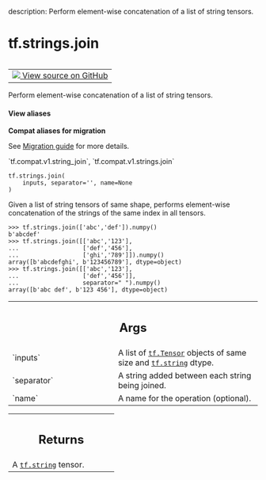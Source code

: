 description: Perform element-wise concatenation of a list of string tensors.

<div itemscope itemtype="http://developers.google.com/ReferenceObject">
<meta itemprop="name" content="tf.strings.join" />
<meta itemprop="path" content="Stable" />
</div>

# tf.strings.join

<!-- Insert buttons and diff -->

<table class="tfo-notebook-buttons tfo-api nocontent" align="left">
<td>
  <a target="_blank" href="https://github.com/tensorflow/tensorflow/blob/r2.4/tensorflow/python/ops/string_ops.py#L540-L570">
    <img src="https://www.tensorflow.org/images/GitHub-Mark-32px.png" />
    View source on GitHub
  </a>
</td>
</table>



Perform element-wise concatenation of a list of string tensors.

<section class="expandable">
  <h4 class="showalways">View aliases</h4>
  <p>
<b>Compat aliases for migration</b>
<p>See
<a href="https://www.tensorflow.org/guide/migrate">Migration guide</a> for
more details.</p>
<p>`tf.compat.v1.string_join`, `tf.compat.v1.strings.join`</p>
</p>
</section>

<pre class="devsite-click-to-copy prettyprint lang-py tfo-signature-link">
<code>tf.strings.join(
    inputs, separator='', name=None
)
</code></pre>



<!-- Placeholder for "Used in" -->

Given a list of string tensors of same shape, performs element-wise
concatenation of the strings of the same index in all tensors.


```
>>> tf.strings.join(['abc','def']).numpy()
b'abcdef'
>>> tf.strings.join([['abc','123'],
...                  ['def','456'],
...                  ['ghi','789']]).numpy()
array([b'abcdefghi', b'123456789'], dtype=object)
>>> tf.strings.join([['abc','123'],
...                  ['def','456']],
...                  separator=" ").numpy()
array([b'abc def', b'123 456'], dtype=object)
```

<!-- Tabular view -->
 <table class="responsive fixed orange">
<colgroup><col width="214px"><col></colgroup>
<tr><th colspan="2"><h2 class="add-link">Args</h2></th></tr>

<tr>
<td>
`inputs`
</td>
<td>
A list of <a href="../../tf/Tensor.md"><code>tf.Tensor</code></a> objects of same size and <a href="../../tf.md#string"><code>tf.string</code></a> dtype.
</td>
</tr><tr>
<td>
`separator`
</td>
<td>
A string added between each string being joined.
</td>
</tr><tr>
<td>
`name`
</td>
<td>
A name for the operation (optional).
</td>
</tr>
</table>



<!-- Tabular view -->
 <table class="responsive fixed orange">
<colgroup><col width="214px"><col></colgroup>
<tr><th colspan="2"><h2 class="add-link">Returns</h2></th></tr>
<tr class="alt">
<td colspan="2">
A <a href="../../tf.md#string"><code>tf.string</code></a> tensor.
</td>
</tr>

</table>

